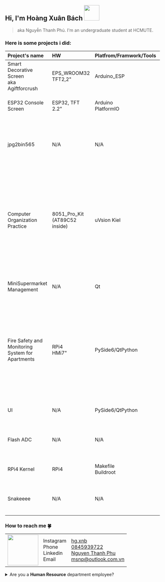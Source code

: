 <h2 align="left">Hi, I'm <b>Hoàng Xuân Bách</b> <img src="https://media.giphy.com/media/mGcNjsfWAjY5AEZNw6/giphy.gif" width="50"></h2>

>  aka Nguyễn Thanh Phú. I'm an undergraduate student at HCMUTE.

### Here is some projects i did:
|  Project's name |     HW     | Platfrom/Framwork/Tools |   Lang   | Category | Description | Link  |
| :---            |   :-----   | :-----                  |   :---:  | :---:    | :----       | :---: |
| Smart Decorative Screen<br>aka Agiftforcrush     | EPS_WROOM32<br>TFT2,2" | Arduino_ESP<br> | C++ | IoT | A gift for crush (included HW).  | [link](https://github.com/hg-xnb/agiftforcursh/tree/main) |
| ESP32 Console Screen| ESP32, TFT 2.2" | Arduino<br>PlatformIO| C++ | N/A | Create console.h to log information to the TFT screen. | [link](https://github.com/hg-xnb/tft-esp32-console.git) |
| jpg2bin565      |   N/A      | N/A                     | C++<br>Makefile      | OOP<br>(Image utils) |  The C++ program to convert an JPG image to BIN image (that can be read and displayed in [agiftforcrush](https://github.com/hg-xnb/agiftforcursh/tree/main). | [link](https://github.com/hg-xnb/jpg2bin565.git) |
| Computer Organization Practice | 8051_Pro_Kit (AT89C52 inside) | uVsion Kiel | C | Embedded | - Control the compenents are connected to AT89C52 on the kit by config some registers using Clang.<br> - Make driver (I2C, SPI) to read/write with realtime IC, ADC/DAC IC, LCD16x2, HC05-like bluetooth module. | [limk](https://github.com/hg-xnb/at89c52_proj) |
| MiniSupermarket Management | N/A | Qt | C++ | UI/OOP | Make a app to manage the MiniSupermarket using C++ with Qt framework. | [link](https://github.com/hg-xnb/minisupermarket_management_proj) |
| Fire Safety and Monitoring System for Apartments | RPi4<br>HMi7" | PySide6/QtPython | PyThon (my part) | IoT | Create a system that can detect gas and fire, trigger an on-site warning, and send notifications to a website. Additionally, it tracks temperature and humidity, and displays the data in a chart on the dashboard. | [link](https://github.com/hg-xnb/siciot_capstoneproj) |
| UI | N/A | PySide6/QtPython  | Python | UI | The task in ITFA course to make the local UI for a system. | [link](https://github.com/hg-xnb/gui_pyqt6) |
| Flash ADC   | N/A  | N/A | N/A |  IC Design | Design a Flash ADC 3 bits using Cadence with Samsung's 90nm process. | [link](https://github.com/hg-xnb/flash_adc) |
| RPi4 Kernel | RPi4 | Makefile<br>Buildroot | N/A | Embedded | Make a RPi kernel for writing driver/cross-compiling later. | [link](https://github.com/hg-xnb/build_rpi4_kernel) |
| Snakeeee    | N/A  | N/A      | C   | N/A      | Snake game in console, C-version for a game in `8051_pro_kit`.| [link](https://github.com/hg-xnb/snake8x8_proj) |

<h3 align="left"> How to reach me 🍀 </h3>

|      |      |         |
| :--: | :--  |  :----  |
| <img src="https://media0.giphy.com/media/v1.Y2lkPTc5MGI3NjExYnV4d3I3d3FvdHUzeGg0a3htejcwb2hsMWpsYnc5bmQxN21sbjRrMCZlcD12MV9pbnRlcm5hbF9naWZfYnlfaWQmY3Q9Zw/3oriOaQb6x2zlDaaeQ/giphy.gif" width="100"> | Instagram<br>Phone<br>Linkedin<Br>Email| [hg.xnb](https://www.instagram.com/hg.xnb)<br>[0845939722](https://zaloapp.com/qr/p/p7i50akv346q)<br>[Nguyen Thanh Phu](https://www.linkedin.com/in/phu-nguyen-thanh-438966261/)<br>msnp@outlook.com.vn |


<details>
<summary>
Are you a <b>Human Resource</b> department employee?
</summary>

👉 [Here](https://drive.google.com/file/d/1UI44QqRhpyj7LTCp7XihcmOH-bpl2zoq/view?usp=sharing) is my resume, I'm looking for an intern jobbbbb...

</details>
